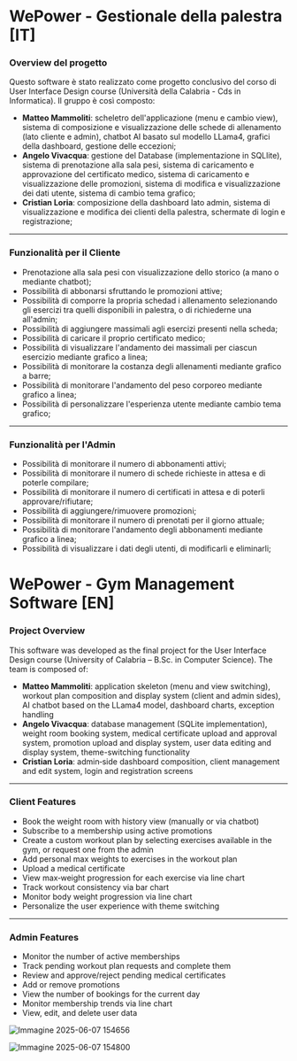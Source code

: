 # WePower - Gestionale della palestra [IT]

### Overview del progetto 
Questo software è stato realizzato come progetto conclusivo del corso di User Interface Design course (Università della Calabria - Cds in Informatica). Il gruppo è così composto:

- **Matteo Mammoliti**: scheletro dell'applicazione (menu e cambio view), sistema di composizione e visualizzazione delle schede di allenamento (lato cliente e admin), chatbot AI basato sul modello LLama4, grafici della dashboard, gestione delle eccezioni;
- **Angelo Vivacqua**: gestione del Database (implementazione in SQLlite), sistema di prenotazione alla sala pesi, sistema di caricamento e approvazione del certificato medico, sistema di caricamento e visualizzazione delle promozioni, sistema di modifica e visualizzazione dei dati utente, sistema di cambio tema grafico;  
- **Cristian Loria**: composizione della dashboard lato admin, sistema di visualizzazione e modifica dei clienti della palestra, schermate di login e registrazione;

---

### Funzionalità per il Cliente
* Prenotazione alla sala pesi con visualizzazione dello storico (a mano o mediante chatbot);
* Possibilità di abbonarsi sfruttando le promozioni attive;
* Possibilità di comporre la propria schedad i allenamento selezionando gli esercizi tra quelli disponibili in palestra, o di richiederne una all'admin;
* Possibilità di aggiungere massimali agli esercizi presenti nella scheda;
* Possibilità di caricare il proprio certificato medico;
* Possibilità di visualizzare l'andamento dei massimali per ciascun esercizio mediante grafico a linea;
* Possibilità di monitorare la costanza degli allenamenti mediante grafico a barre;
* Possibilità di monitorare l'andamento del peso corporeo mediante grafico a linea;
* Possibilità di personalizzare l'esperienza utente mediante cambio tema grafico;

---

### Funzionalità per l'Admin
* Possibilità di monitorare il numero di abbonamenti attivi;
* Possibilità di monitorare il numero di schede richieste in attesa e di poterle compilare;
* Possibilità di monitorare il numero di certificati in attesa e di poterli approvare/rifiutare;
* Possibilità di aggiungere/rimuovere promozioni;
*  Possibilità di monitorare il numero di prenotati per il giorno attuale;
*  Possibilità di monitorare l'andamento degli abbonamenti mediante grafico a linea;
*  Possibilità di visualizzare i dati degli utenti, di modificarli e eliminarli;

# WePower - Gym Management Software [EN]

### Project Overview  
This software was developed as the final project for the User Interface Design course (University of Calabria – B.Sc. in Computer Science). The team is composed of:

- **Matteo Mammoliti**: application skeleton (menu and view switching), workout plan composition and display system (client and admin sides), AI chatbot based on the LLama4 model, dashboard charts, exception handling  
- **Angelo Vivacqua**: database management (SQLite implementation), weight room booking system, medical certificate upload and approval system, promotion upload and display system, user data editing and display system, theme-switching functionality  
- **Cristian Loria**: admin‐side dashboard composition, client management and edit system, login and registration screens  

---

### Client Features
* Book the weight room with history view (manually or via chatbot)  
* Subscribe to a membership using active promotions  
* Create a custom workout plan by selecting exercises available in the gym, or request one from the admin  
* Add personal max weights to exercises in the workout plan  
* Upload a medical certificate  
* View max‐weight progression for each exercise via line chart  
* Track workout consistency via bar chart  
* Monitor body weight progression via line chart  
* Personalize the user experience with theme switching  

---

### Admin Features
* Monitor the number of active memberships  
* Track pending workout plan requests and complete them  
* Review and approve/reject pending medical certificates  
* Add or remove promotions  
* View the number of bookings for the current day  
* Monitor membership trends via line chart  
* View, edit, and delete user data  

![Immagine 2025-06-07 154656](https://github.com/user-attachments/assets/b76698ac-ba2e-44ab-b7c8-f0af8aa5991b)

![Immagine 2025-06-07 154800](https://github.com/user-attachments/assets/c646bb22-ef9d-40f7-b2e3-b263934562b0)
